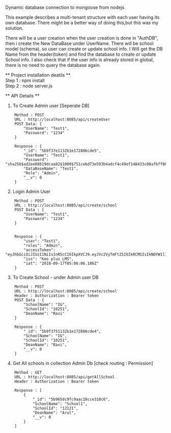 Dynamic database connection to mongoose from nodejs

This example describes a multi-tenant structure with each user having its own database. There might be a better way of doing this,but this was my solution.

There will be a user creation when the user creation is done in "AuthDB", then i create the New DataBase under UserName.
There will be school model (schema), so user can create or update school info.
I Will get the DB Name from the header(token) and find the database to create or update School info.
I also check that if the user info is already stored in global, there is no need to query the database again. 


** Project installation deatils ** <br/>
    Step 1 : npm install <br/>
    Step 2 : node server.js

** API Details **

1) To Create Admin user [Seperate DB]
```
    Method : POST
    URL : http://localhost:8085/api/createUser
    POST Data: {
        "UserName": "Test1",
        "Password": "1234"
    }

    Response : {
        "_id": "5b9f37e1132b1e172886cde5",
        "UserName": "Test1",
        "Password": "sha256$ad2ee88619dcaa82$1000$751cebd73e593b4adcf4c49ef148433c08afbff86fd16eaef6f6568f3eae3e4e",
        "DataBaseName": "Test1",
        "Role": "Admin",
        "__v": 0
    }
```

2) Login Admin User
```
    Method : POST
    URL : http://localhost:8085/api/create/school
    POST Data : {
        "UserName": "Test1",
        "Password": "1234"
    }


    Response : {
        "user": "Test1",
        "roles": "Admin",
        "accessToken": "eyJhbGciOiJIUzI1NiIsInR5cCI6IkpXVCJ9.eyJVc2VyTmFtZSI6IkRCMSIsIkNOYW1lIjoiREIxIiwiUGVybWlzc2lvbiI6WyJ1cGRhdGUiLCJnZXQgYWxsIHNjaG9vbCByZWNvcmQiLCJkZWxldGUiXSwiaWF0IjoxNTM3MTYwNzY2LCJpc3MiOiJLZW8gcGx1cyBMTVMifQ.YH6GNH4plWnPSBj2r7RdWzk_4cJFzkxJVvZZacD6vnk",
        "iss": "Keo plus LMS",
        "iat": "2018-09-17T05:06:06.186Z"
    }
```

3) To Create School - under Admin user DB
```
    Method : POST
    URL : http://localhost:8085/api/create/school
    Header : Authorization : Bearer token
    POST Data : {
        "SchoolName": "IG",
        "SchoolId": "10251",
        "DeanName": "Ravi"
    }

    Response : {
        "_id": "5b9f3751132b1e172886cde4",
        "SchoolName": "IG",
        "SchoolId": "10251",
        "DeanName": "Ravi",
        "__v": 0
    }
```

4) Get All schools in collection Admin Db [check routing : Permission] 
```
    Method : GET
    URL : http://localhost:8085/api/getAllSchool
    Header : Authorization : Bearer token

    Response : [
        {
            "_id": "5b965dc9fc9aac18cce310c6",
            "SchoolName": "School1",
            "SchoolId": "12121",
            "DeanName": "Arul",
            "__v": 0
        }
    ]
```
